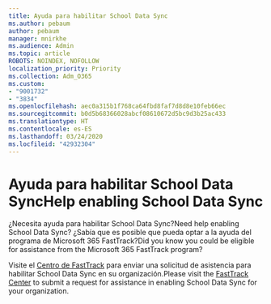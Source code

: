 ```yaml
---
title: Ayuda para habilitar School Data Sync
ms.author: pebaum
author: pebaum
manager: mnirkhe
ms.audience: Admin
ms.topic: article
ROBOTS: NOINDEX, NOFOLLOW
localization_priority: Priority
ms.collection: Adm_O365
ms.custom:
- "9001732"
- "3834"
ms.openlocfilehash: aec0a315b1f768ca64fbd8faf7d8d8e10feb66ec
ms.sourcegitcommit: b0d5b68366028abcf08610672d5bc9d3b25ac433
ms.translationtype: HT
ms.contentlocale: es-ES
ms.lasthandoff: 03/24/2020
ms.locfileid: "42932304"
---
```

# <a name="help-enabling-school-data-sync"></a><span data-ttu-id="5118c-102">Ayuda para habilitar School Data Sync</span><span class="sxs-lookup"><span data-stu-id="5118c-102">Help enabling School Data Sync</span></span>

<span data-ttu-id="5118c-103">¿Necesita ayuda para habilitar School Data Sync?</span><span class="sxs-lookup"><span data-stu-id="5118c-103">Need help enabling School Data Sync?</span></span> <span data-ttu-id="5118c-104">¿Sabía que es posible que pueda optar a la ayuda del programa de Microsoft 365 FastTrack?</span><span class="sxs-lookup"><span data-stu-id="5118c-104">Did you know you could be eligible for assistance from the Microsoft 365 FastTrack program?</span></span>

<span data-ttu-id="5118c-105">Visite el [Centro de FastTrack](https://www.microsoft.com/fasttrack) para enviar una solicitud de asistencia para habilitar School Data Sync en su organización.</span><span class="sxs-lookup"><span data-stu-id="5118c-105">Please visit the [FastTrack Center](https://www.microsoft.com/fasttrack) to submit a request for assistance in enabling School Data Sync for your organization.</span></span>
